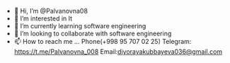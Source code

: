 - 👋 Hi, I’m @Palvanovna08
- 👀 I’m interested in It
- 🌱 I’m currently learning software engineering
- 💞️ I’m looking to collaborate with software engineering
- 📫 How to reach me ...
Phone(+998 95 707 02 25)
Telegram: https://t.me/Palvanovna_008
Email:diyorayakubbayeva036@gmail.com

<!---
Palvanovna08/Palvanovna08 is a ✨ special ✨ repository because its `README.md` (this file) appears on your GitHub profile.
You can click the Preview link to take a look at your changes.
--->
